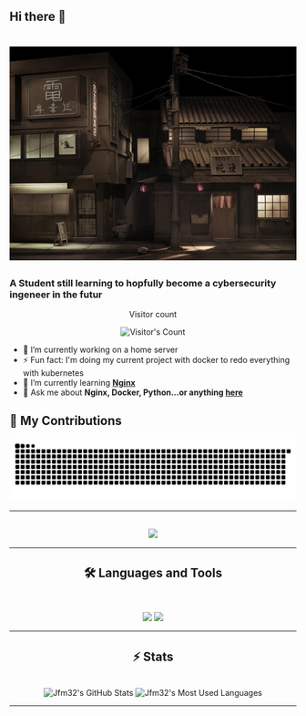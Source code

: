 ## Hi there 👋
<h1 align="center">
    <img src="https://github.com/Jfm32/Jfm32/blob/master/8-52439-12_IPA_Taito-Ka.jpg" alt="Best photo of the year 2005 professionnal spaces outside">   
</h1>

### A Student still learning to hopfully become a cybersecurity ingeneer in the futur

<div align="center"> 
  <p>Visitor count</p>
  <img src="https://profile-counter.glitch.me/Jfm32/count.svg" alt="Visitor's Count" />
</div>

- 🔭 I’m currently working on a home server
- ⚡ Fun fact: I'm doing my current project with docker to redo everything with kubernetes
- 🌱 I’m currently learning **[Nginx](https://nginx.org)**
- 💬 Ask me about **Nginx, Docker, Python...or anything [here](https://github.com/Jfm32/Jfm32/issues)**


## 🐍 My Contributions

<div align="center">
  <picture>
    <source media="(prefers-color-scheme: dark)" srcset="https://raw.githubusercontent.com/Jfm32/Jfm32/output/github-contribution-grid-snake-dark.svg" />
    <source media="(prefers-color-scheme: light)" srcset="https://raw.githubusercontent.com/Jfm32/Jfm32/output/github-contribution-grid-snake.svg" />
    <img alt="github-snake" src="https://raw.githubusercontent.com/Jfm32/Jfm32/output/github-contribution-grid-snake.svg" />
  </picture>
</div>

<hr>

<br>

<div align="center">
  <a href="ooolo1530@gmail.com">
    <img src="https://img.shields.io/badge/Gmail-333333?style=for-the-badge&logo=gmail&logoColor=red" />
  </a>
  <!-- 
  <a href="https://linkedin.com/in/" target="_blank">
    <img src="https://img.shields.io/badge/LinkedIn-0077B5?style=for-the-badge&logo=linkedin&logoColor=white" target="_blank" />
  </a>
  <a href="https://medium.com/@" target="_blank">
    <img src="https://img.shields.io/badge/Medium-000000?style=for-the-badge&logo=medium&logoColor=white" target="_blank" />
  </a>
  <a href="https://codepen.io/" target="_blank">
    <img src="https://img.shields.io/badge/CodePen-1e1f26?style=for-the-badge&logo=codepen&logoColor=white" target="_blank" />
  </a>
</div> \\-->

<hr>

## 🛠️ Languages and Tools

<br>

<p align="center">
  <img src="https://skillicons.dev/icons?i=python,docker,nginx" />
  <img src="https://skillicons.dev/icons?i=html,css,c,html,sql" />
</p>

<hr>


## ⚡️ Stats

<br>

<div align=center>
  <img width=390 src="https://github-readme-stats.vercel.app/api?username=Jfm32&theme=transparent&count_private=true&show_icons=true&rank_icon=github&locale=en" alt="Jfm32's GitHub Stats" />
  
  <!--<img width=390 src="https://github-readme-streak-stats.herokuapp.com/?user=Jfm32&theme=transparent&count_private=true&border_radius=10&locale=en" alt="Jfm32's" />-->
  <img width=325 src="https://github-readme-stats.vercel.app/api/top-langs?username=Jfm32&theme=transparent&layout=donut&hide=css&langs_count=8&border_radius=10&show_icons=true&locale=en" alt="Jfm32's Most Used Languages" />
</div>

<hr>
